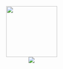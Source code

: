 



<div align="center"> <img height="137px" src="https://github-readme-stats.vercel.app/api?username=sanguogege&hide_title=true&hide_border=true&show_icons=trueline_height=21&text_color=000&icon_color=000&bg_color=0,ea6161,ffc64d,fffc4d,52fa5a&theme=graywhite" /> </div>


<div align="center"> <img src="https://visitor-badge.glitch.me/badge?page_id=sanguogege" /> </div>
